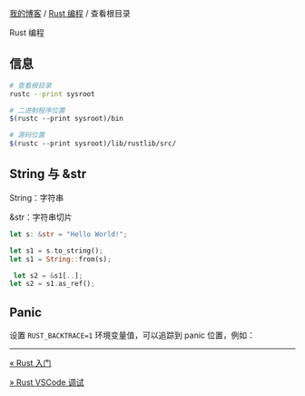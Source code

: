 [我的博客](../_index.md) / [Rust 编程](_index.md) / 查看根目录

Rust 编程

## 信息

```bash
# 查看根目录
rustc --print sysroot

# 二进制程序位置
$(rustc --print sysroot)/bin

# 源码位置 
$(rustc --print sysroot)/lib/rustlib/src/
```

## String 与 &str

String：字符串

&str：字符串切片

```rust
let s: &str = "Hello World!";

let s1 = s.to_string(); 
let s1 = String::from(s);

 let s2 = &s1[..];
let s2 = s1.as_ref();
```

## Panic

设置 `RUST_BACKTRACE=1` 环境变量值，可以追踪到 panic 位置，例如：

---
[« Rust 入门](getting-started.md)

[» Rust VSCode 调试](vscode-debugging.md)
